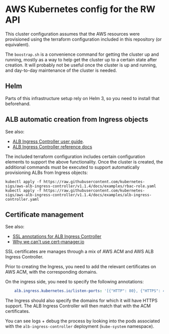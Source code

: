 # AWS Kubernetes config for the RW API

This cluster configuration assumes that the AWS resources were provisioned using the terraform configuration included in this repository (or equivalent). 

The `boostrap.sh` is a convenience command for getting the cluster up and running, mostly as a way to help get the cluster up to a certain state after creation. It will probably not be useful once the cluster is up and running, and day-to-day maintenance of the cluster is needed.

## Helm

Parts of this infrastructure setup rely on Helm 3, so you need to install that beforehand.

## ALB automatic creation from Ingress objects

See also: 
- [ALB Ingress Controller user guide](https://docs.aws.amazon.com/eks/latest/userguide/alb-ingress.html).
- [ALB Ingress Controller reference docs](https://kubernetes-sigs.github.io/aws-alb-ingress-controller/guide/ingress/annotation)

The included terraform configuration includes certain configuration elements to support the above functionality. Once the cluster is created, the additional commands must be executed to support automatically provisioning ALBs from Ingress objects:

```shell
kubectl apply -f https://raw.githubusercontent.com/kubernetes-sigs/aws-alb-ingress-controller/v1.1.4/docs/examples/rbac-role.yaml
kubectl apply -f https://raw.githubusercontent.com/kubernetes-sigs/aws-alb-ingress-controller/v1.1.4/docs/examples/alb-ingress-controller.yaml
```

## Certificate management

See also: 

- [SSL annotations for ALB Ingress Controller](https://kubernetes-sigs.github.io/aws-alb-ingress-controller/guide/ingress/annotation/#ssl)
- [Why we can't use cert-manager.io](https://github.com/jetstack/cert-manager/issues/333)

SSL certificates are manages through a mix of AWS ACM and AWS ALB Ingress Controller. 

Prior to creating the Ingress, you need to add the relevant certificates on AWS ACM, with the corresponding domains.

On the ingress side, you need to specify the following annotations:

```yaml
    alb.ingress.kubernetes.io/listen-ports: '[{"HTTP": 80}, {"HTTPS": 443}]'
``` 

The Ingress should also specify the domains for which it will have HTTPS support. 
The ALB Ingress Controller will then match that with the ACM certificates.

You can see logs + debug the process by looking into the pods associated with the `alb-ingress-controller` deployment (`kube-system` namespace).